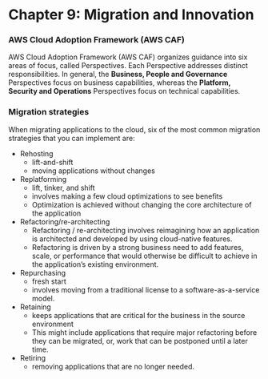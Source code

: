 # Chapter 9: Migration and Innovation

### AWS Cloud Adoption Framework (AWS CAF)
AWS Cloud Adoption Framework (AWS CAF) organizes guidance into six areas of focus, called Perspectives. Each Perspective addresses distinct responsibilities. In general, the **Business, People and Governance** Perspectives focus on business capabilities, whereas the **Platform, Security and Operations** Perspectives focus on technical capabilities.


### Migration strategies
When migrating applications to the cloud, six of the most common migration strategies that you can implement are:
  - Rehosting
    - lift-and-shift
    - moving applications without changes 
  - Replatforming
    - lift, tinker, and shift
    - involves making a few cloud optimizations to see benefits
    - Optimization is achieved without changing the core architecture of the application
  - Refactoring/re-architecting
    - Refactoring / re-architecting involves reimagining how an application is architected and developed by using cloud-native features.
    - Refactoring is driven by a strong business need to add features, scale, or performance that would otherwise be difficult to achieve in the application’s existing environment.
  - Repurchasing
    - fresh start
    - involves moving from a traditional license to a software-as-a-service model.  
  - Retaining
    - keeps applications that are critical for the business in the source environment 
    - This might include applications that require major refactoring before they can be migrated, or, work that can be postponed until a later time.
  - Retiring
    - removing applications that are no longer needed.

